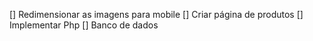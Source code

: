 [] Redimensionar as imagens para mobile 
[] Criar página de produtos 
[] Implementar Php 
[] Banco de dados 